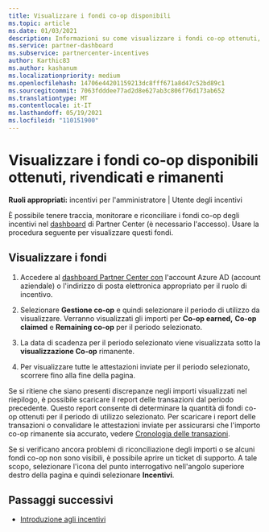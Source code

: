 ```yaml
---
title: Visualizzare i fondi co-op disponibili
ms.topic: article
ms.date: 01/03/2021
description: Informazioni su come visualizzare i fondi co-op ottenuti, reclamati e rimanenti, visualizzare le date di scadenza e riconciliare gli importi incoerenti.
ms.service: partner-dashboard
ms.subservice: partnercenter-incentives
author: Karthic83
ms.author: kashanum
ms.localizationpriority: medium
ms.openlocfilehash: 14706e44201159213dc8fff671a8d47c52bd89c1
ms.sourcegitcommit: 7063fdddee77ad2d8e627ab3c806f76d173ab652
ms.translationtype: MT
ms.contentlocale: it-IT
ms.lasthandoff: 05/19/2021
ms.locfileid: "110151900"
---
```

# <a name="view-available-earned-claimed-and-remaining-co-op-funds"></a>Visualizzare i fondi co-op disponibili ottenuti, rivendicati e rimanenti

**Ruoli appropriati:** incentivi per l'amministratore | Utente degli incentivi

È possibile tenere traccia, monitorare e riconciliare i fondi co-op degli incentivi nel [dashboard](https://partner.microsoft.com/dashboard/) di Partner Center (è necessario l'accesso). Usare la procedura seguente per visualizzare questi fondi.

## <a name="view-your-funds"></a>Visualizzare i fondi

1. Accedere al [dashboard Partner Center con](https://partner.microsoft.com/dashboard/) l'account Azure AD (account aziendale) o l'indirizzo di posta elettronica appropriato per il ruolo di incentivo.

2. Selezionare **Gestione co-op** e quindi selezionare il periodo di utilizzo da visualizzare. Verranno visualizzati gli importi per **Co-op earned,** **Co-op claimed** e **Remaining co-op** per il periodo selezionato.

3. La data di scadenza per il periodo selezionato viene visualizzata sotto la **visualizzazione Co-op** rimanente.  

4. Per visualizzare tutte le attestazioni inviate per il periodo selezionato, scorrere fino alla fine della pagina.

Se si ritiene che siano presenti discrepanze negli importi visualizzati nel riepilogo, è possibile scaricare il report delle transazioni dal periodo precedente. Questo report consente di determinare la quantità di fondi co-op ottenuti per il periodo di utilizzo selezionato. Per scaricare i report delle transazioni o convalidare le attestazioni inviate per assicurarsi che l'importo co-op rimanente sia accurato, vedere [Cronologia delle transazioni](./payout-statement.md#transaction-history).

Se si verificano ancora problemi di riconciliazione degli importi o se alcuni fondi co-op non sono visibili, è possibile aprire un ticket di supporto. A tale scopo, selezionare l'icona del punto interrogativo nell'angolo superiore destro della pagina e quindi selezionare **Incentivi**.

## <a name="next-steps"></a>Passaggi successivi

- [Introduzione agli incentivi](incentives-get-started-intro.md)